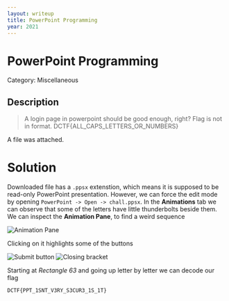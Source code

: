 ```yaml
---
layout: writeup
title: PowerPoint Programming
year: 2021
---
```

# PowerPoint Programming
Category: Miscellaneous

## Description

> A login page in powerpoint should be good enough, right? Flag is not in format. DCTF{ALL_CAPS_LETTERS_OR_NUMBERS}

A file was attached.  

# Solution

Downloaded file has a `.ppsx` extenstion, which means it is supposed to be read-only PowerPoint presentation. However, we can force the edit mode by opening `PowerPoint -> Open -> chall.ppsx`. In the **Animations** tab we can observe that some of the letters have little thunderbolts beside them. We can inspect the **Animation Pane**, to find a weird sequence

![Animation Pane]({{site.baseurl}}/assets/powerpoint_1.png)

Clicking on it highlights some of the buttons

![Submit button]({{site.baseurl}}/assets/powerpoint_2.png)
![Closing bracket]({{site.baseurl}}/assets/powerpoint_3.png)

Starting at *Rectangle 63* and going up letter by letter we can decode our flag
```
DCTF{PPT_1SNT_V3RY_S3CUR3_1S_1T}
```